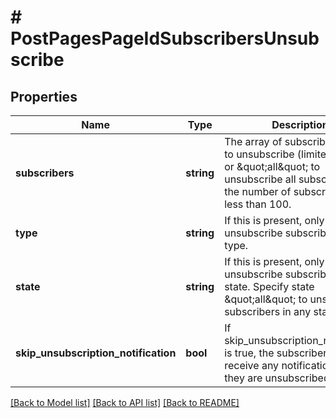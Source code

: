 # # PostPagesPageIdSubscribersUnsubscribe

## Properties

Name | Type | Description | Notes
------------ | ------------- | ------------- | -------------
**subscribers** | **string** | The array of subscriber codes to unsubscribe (limited to 100), or \&quot;all\&quot; to unsubscribe all subscribers if the number of subscribers is less than 100. |
**type** | **string** | If this is present, only unsubscribe subscribers of this type. | [optional]
**state** | **string** | If this is present, only unsubscribe subscribers in this state. Specify state \&quot;all\&quot; to unsubscribe subscribers in any states. | [optional] [default to 'active']
**skip_unsubscription_notification** | **bool** | If skip_unsubscription_notification is true, the subscribers do not receive any notifications when they are unsubscribed. | [optional]

[[Back to Model list]](../../README.md#models) [[Back to API list]](../../README.md#endpoints) [[Back to README]](../../README.md)
